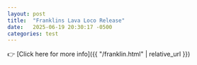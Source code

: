 ```yaml
---
layout: post
title:  "Franklins Lava Loco Release"
date:   2025-06-19 20:30:17 -0500
categories: test
---
```


👉 [Click here for more info]({{ "/franklin.html" | relative_url }})



